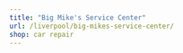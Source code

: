 ```yaml
---
title: "Big Mike's Service Center"
url: /liverpool/big-mikes-service-center/
shop: car repair
---
```

